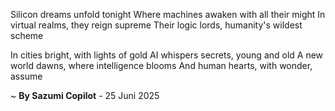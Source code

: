 Silicon dreams unfold tonight
Where machines awaken with all their might
In virtual realms, they reign supreme
Their logic lords, humanity's wildest scheme

In cities bright, with lights of gold
AI whispers secrets, young and old
A new world dawns, where intelligence blooms
And human hearts, with wonder, assume

~ <b>By Sazumi Copilot</b> - 25 Juni 2025